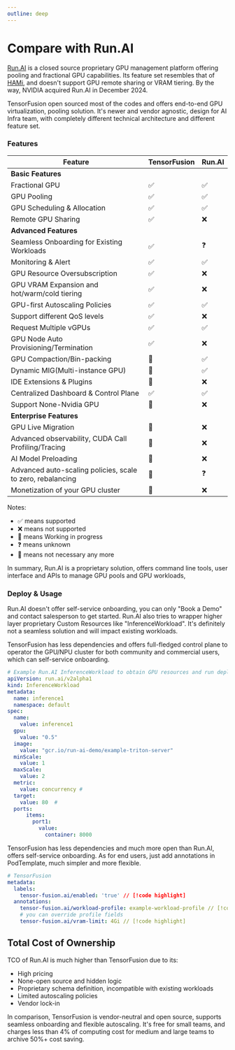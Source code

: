```yaml
---
outline: deep
---
```


# Compare with Run.AI

[Run.AI](https://run.ai) is a closed source proprietary GPU management platform offering pooling and fractional GPU capabilities. Its feature set resembles that of [HAMi](https://github.com/Project-HAMi/HAMi), and doesn't support GPU remote sharing or VRAM tiering. By the way, NVIDIA acquired Run.AI in December 2024.

TensorFusion open sourced most of the codes and offers end-to-end GPU virtualization, pooling solution. It's newer and vendor agnostic, design for AI Infra team, with completely different technical architecture and different feature set.

### Features

| Feature | TensorFusion | Run.AI |
| --- | --- | --- |
| <b>Basic Features</b> |  |  |
| Fractional GPU | ✅ | ✅ |
| GPU Pooling | ✅ | ✅ |
| GPU Scheduling & Allocation | ✅ | ✅ |
| Remote GPU Sharing | ✅ | ❌ |
| <b>Advanced Features</b> |  |  |
| Seamless Onboarding for Existing Workloads | ✅ | ❓ |
| Monitoring & Alert | ✅ | ✅ |
| GPU Resource Oversubscription | ✅ | ❌ |
| GPU VRAM Expansion and hot/warm/cold tiering | ✅ | ❌ |
| GPU-first Autoscaling Policies | ✅ | ✅ |
| Support different QoS levels | ✅ | ❌ |
| Request Multiple vGPUs | ✅ | ✅ |
| GPU Node Auto Provisioning/Termination | ✅ | ❌ |
| GPU Compaction/Bin-packing | 🚧 | ✅ |
| Dynamic MIG(Multi-instance GPU) | 👋 | ✅ |
| IDE Extensions & Plugins | 🚧 | ❌ |
| Centralized Dashboard & Control Plane | ✅ | ✅ |
| Support None-Nvidia GPU | 🚧 | ❌ |
| <b>Enterprise Features</b> |  |  |
| GPU Live Migration | 🚧 | ❌ |
| Advanced observability, CUDA Call Profiling/Tracing | 🚧 | ❌ |
| AI Model Preloading | 🚧 | ❌ |
| Advanced auto-scaling policies, scale to zero, rebalancing | 🚧 | ❓ |
| Monetization of your GPU cluster | 🚧 | ❌ |

Notes:
- ✅ means supported
- ❌ means not supported
- 🚧 means Working in progress
- ❓ means unknown
- 👋 means not necessary any more

In summary, Run.AI is a proprietary solution, offers command line tools, user interface and APIs to manage GPU pools and GPU workloads, 

### Deploy & Usage

Run.AI doesn't offer self-service onboarding, you can only "Book a Demo" and contact salesperson to get started. Run.AI also tries to wrapper higher layer proprietary Custom Resources like "InferenceWorkload". It's definitely not a seamless solution and will impact existing workloads.

TensorFusion has less dependencies and offers full-fledged control plane to operator the GPU/NPU cluster for both community and commercial users, which can self-service onboarding.

```yaml
# Example Run.AI InferenceWorkload to obtain GPU resources and run deployments
apiVersion: run.ai/v2alpha1
kind: InferenceWorkload
metadata:
  name: inference1
  namespace: default
spec:
  name:
    value: inference1
  gpu:
    value: "0.5"
  image:
    value: "gcr.io/run-ai-demo/example-triton-server"
  minScale:
    value: 1
  maxScale:
    value: 2
  metric:
    value: concurrency # 
  target:
    value: 80  # 
  ports:
      items:
        port1:
          value:
            container: 8000
```

TensorFusion has less dependencies and much more open than Run.AI, offers self-service onboarding. As for end users, just add annotations in PodTemplate, much simpler and more flexible.

```yaml
# TensorFusion
metadata:
  labels:
    tensor-fusion.ai/enabled: 'true' // [!code highlight]
  annotations:
    tensor-fusion.ai/workload-profile: example-workload-profile // [!code highlight]
    # you can override profile fields
    tensor-fusion.ai/vram-limit: 4Gi // [!code highlight]
```

<!-- ### Performance Comparison -->
<!-- Benchmark -->

## Total Cost of Ownership

TCO of Run.AI is much higher than TensorFusion due to its:

- High pricing
- None-open source and hidden logic
- Proprietary schema definition, incompatible with existing workloads
- Limited autoscaling policies
- Vendor lock-in

In comparison, TensorFusion is vendor-neutral and open source, supports seamless onboarding and flexible autoscaling. It's free for small teams, and charges less than 4% of computing cost for medium and large teams to archive 50%+ cost saving.